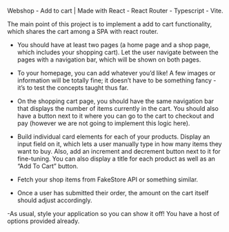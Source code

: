 Webshop - Add to cart | Made with React - React Router - Typescript - Vite.

The main point of this project is to implement a add to cart functionality, which shares the cart among a SPA with react router.



- You should have at least two pages (a home page and a shop page, which includes your shopping cart). Let the user navigate between the pages with a navigation bar, which will be shown on both pages.

- To your homepage, you can add whatever you’d like! A few images or information will be totally fine; it doesn’t have to be something fancy - it’s to test the concepts taught thus far.

- On the shopping cart page, you should have the same navigation bar that displays the number of items currently in the cart. You should also have a button next to it where you can go to the cart to checkout and pay (however we are not going to implement this logic here).

- Build individual card elements for each of your products. Display an input field on it, which lets a user manually type in how many items they want to buy. Also, add an increment and decrement button next to it for fine-tuning. You can also display a title for each product as well as an “Add To Cart” button.

- Fetch your shop items from FakeStore API or something similar.

- Once a user has submitted their order, the amount on the cart itself should adjust accordingly.

-As usual, style your application so you can show it off! You have a host of options provided already.